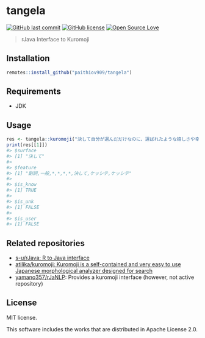 # tangela

[![GitHub last commit](https://img.shields.io/github/last-commit/paithiov909/tangela)](#) [![GitHub license](https://img.shields.io/github/license/paithiov909/tangela)](https://github.com/paithiov909/tangela/blob/master/LICENSE) [![Open Source Love](https://badges.frapsoft.com/os/v1/open-source.svg?v=103)](https://github.com/ellerbrock/open-source-badges/)


> rJava Interface to Kuromoji

## Installation

``` R
remotes::install_github("paithiov909/tangela")
```

## Requirements

- JDK

## Usage

``` R
res <- tangela::kuromoji("決して自分が選んだだけなのに、選ばれたような嬉しさや幸せをくれるのがデニムです")
print(res[[1]])
#> $surface
#> [1] "決して"
#> 
#> $feature
#> [1] "副詞,一般,*,*,*,*,決して,ケッシテ,ケッシテ"
#> 
#> $is_know
#> [1] TRUE
#> 
#> $is_unk
#> [1] FALSE
#> 
#> $is_user
#> [1] FALSE
```

## Related repositories

- [s-u/rJava: R to Java interface](https://github.com/s-u/rJava)
- [atilika/kuromoji: Kuromoji is a self-contained and very easy to use Japanese morphological analyzer designed for search](https://github.com/atilika/kuromoji)
- [yamano357/rJaNLP](https://github.com/yamano357/rJaNLP): Provides a kuromoji interface (however, not active repository)

## License

MIT license.

This software includes the works that are distributed in Apache License 2.0.

